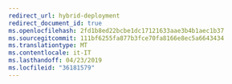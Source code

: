 ```yaml
---
redirect_url: hybrid-deployment
redirect_document_id: true
ms.openlocfilehash: 2fd1b8ed22bcbe1dc17121633aae3b4b1aec1b37
ms.sourcegitcommit: 111bf6255fa877b3fce70fa8166e8ec5a6643434
ms.translationtype: MT
ms.contentlocale: it-IT
ms.lasthandoff: 04/23/2019
ms.locfileid: "36181579"
---
```

